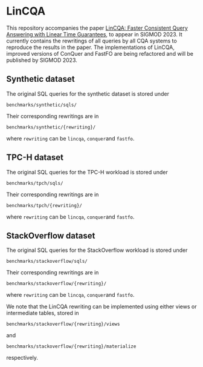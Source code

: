 # LinCQA

This repository accompanies the paper [LinCQA: Faster Consistent Query Answering with Linear Time Guarantees](https://arxiv.org/abs/2208.12339), to appear in SIGMOD 2023. 
It currently contains the rewritings of all queries by all CQA systems to reproduce the results in the paper. 
The implementations of LinCQA, improved versions of ConQuer and FastFO are being refactored and will be published by SIGMOD 2023.

## Synthetic dataset
The original SQL queries for the synthetic dataset is stored under
```
benchmarks/synthetic/sqls/
```
Their corresponding rewritings are in 
```
benchmarks/synthetic/{rewriting}/
```
where ```rewriting``` can be ```lincqa```, ```conquer```and ```fastfo```.


## TPC-H dataset

The original SQL queries for the TPC-H workload is stored under
```
benchmarks/tpch/sqls/
```
Their corresponding rewritings are in 
```
benchmarks/tpch/{rewriting}/
```
where ```rewriting``` can be ```lincqa```, ```conquer```and ```fastfo```.


## StackOverflow dataset

The original SQL queries for the StackOverflow workload is stored under
```
benchmarks/stackoverflow/sqls/
```
Their corresponding rewritings are in 
```
benchmarks/stackoverflow/{rewriting}/
```
where ```rewriting``` can be ```lincqa```, ```conquer```and ```fastfo```.

We note that the LinCQA rewriting can be implemented using either views or intermediate tables, stored in 

```
benchmarks/stackoverflow/{rewriting}/views
```
and
```
benchmarks/stackoverflow/{rewriting}/materialize
```
respectively.

